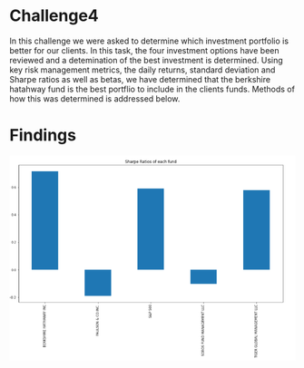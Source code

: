 # Challenge4

In this challenge we were asked to determine which investment portfolio is better for our clients. In this task, the four investment options have been reviewed and a detemination of the best investment is determined. Using key risk management metrics, the daily returns, standard deviation and Sharpe ratios as well as betas, we have determined that the berkshire hatahway fund is the best portflio to include in the clients funds. Methods of how this was determined is addressed below. 

# Findings

![](fund_sharpe.PNG)
